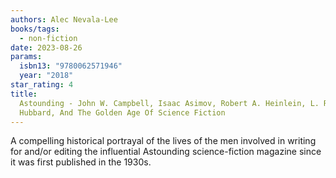 ```yaml
---
authors: Alec Nevala-Lee
books/tags:
  - non-fiction
date: 2023-08-26
params:
  isbn13: "9780062571946"
  year: "2018"
star_rating: 4
title:
  Astounding - John W. Campbell, Isaac Asimov, Robert A. Heinlein, L. Ron
  Hubbard, And The Golden Age Of Science Fiction
---
```


A compelling historical portrayal of the lives of the men involved in writing
for and/or editing the influential Astounding science-fiction magazine since it
was first published in the 1930s.

<!--more-->
